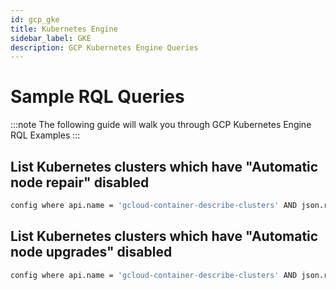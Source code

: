 ```yaml
---
id: gcp_gke
title: Kubernetes Engine
sidebar_label: GKE
description: GCP Kubernetes Engine Queries
---
```


# Sample RQL Queries

:::note
The following guide will walk you through GCP Kubernetes Engine RQL Examples
:::

## List Kubernetes clusters which have "Automatic node repair" disabled 

```bash
config where api.name = 'gcloud-container-describe-clusters' AND json.rule = nodePools[*].management.autoRepair does not exists or nodePools[*].management.autoRepair any false 
```

## List Kubernetes clusters which have "Automatic node upgrades" disabled

```bash
config where api.name = 'gcloud-container-describe-clusters' AND json.rule = nodePools[*].management.autoUpgrade does not exist or nodePools[*].management.autoUpgrade any false
```